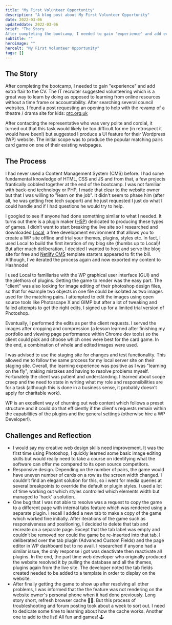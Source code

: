 ```yaml
---
title: "My First Volunteer Opportunity"
description: "A blog post about My First Volunteer Opportunity"
date: 2022-03-06
updateddate: 2022-03-06
brief: "The Story
After completing the bootcamp, I needed to gain 'experience' and add extra flair to the CV. The IT recruiter suggested volunteering which is a great way to learn by doing as opposed to learning from online resources without a time frame or ..."
subtitle: ""
heroimage: ""
heroalt: "My First Volunteer Opportunity"
tags: []
---
```


## The Story
After completing the bootcamp, I needed to gain "experience" and add extra flair to the CV. The IT recruiter suggested volunteering which is a great way to learn by doing as opposed to learning from online resources without a time frame or accountability. After searching several council websites, I found a post requesting an opening to help with the revamp of a theatre / drama site for kids: [ptc.org.uk](https://ptc.org.uk/ptc_shows/i-spy-with-my-little-eye/#fun_and_games)

After contacting the representative who was very polite and cordial, it turned out that this task would likely be too difficult for me (in retrospect it would have been!) but suggested I produce a UI feature for their Wordpress (WP) website. The initial scope was to produce the popular matching pairs card game on one of their existing webpages.

## The Process
I had never used a Content Management System (CMS) before. I had some fundamental knowledge of HTML, CSS and JS and from that, a few projects frantically cobbled together at the end of the bootcamp. I was not familiar with back-end technology or PHP, I made that clear to the website owner but that I was willing to "learn on the job". It didn't seem to phase him (after all, he was getting free tech support) and he just requested I just do what I could handle and if I had questions he would try to help.

I googled to see if anyone had done something similar to what I needed. It turns out there is a plugin maker ([H5P](https://h5p.org/documentation/content-author-guide/tutorials-for-authors/memory-game)) dedicated to producing these types of games. I didn’t want to start breaking the live site so I researched and downloaded [Local](https://localwp.com/), a free development environment that allows you to create a WP site offline and trial your themes, plugins, styles etc. In fact, I used Local to build the first iteration of my blog site (thumbs up to Local)! But after much deliberation, I decided I wanted to host and serve the blog site for free and [Netlify CMS](https://www.netlifycms.org/) template starters appeared to fit the bill. Although, I've iterated the process again and now exported my content to Hashnode!

I used Local to familiarise with the WP graphical user interface (GUI) and the plethora of plugins. Getting the game to render was the easy part. The "client" was also looking for image editing of their photoshop design files, so that for example two objects in one file could be isolated as two images used for the matching pairs. I attempted to edit the images using open source tools like Photoscape X and GIMP but after a lot of tweaking and failed attempts to get the right edits, I signed up for a limited trial version of Photoshop.

Eventually, I performed the edits as per the client requests. I served the images after cropping and compression (a lesson learned after finishing my portfolio and viewing page performance within Chrome dev tools) so the client could pick and choose which ones were best for the card game. In the end, a combination of whole and edited images were used.

I was advised to use the staging site for changes and test functionality. This allowed me to follow the same process for my local server site on their staging site. Overall, the learning experience was positive as I was "learning on the fly", making mistakes and having to resolve problems myself. Fortunately the client was patient and understanding. I learned about scope creep and the need to state in writing what my role and responsibilities are for a task (although this is done in a business sense, it probably doesn't apply for charitable work).

WP is an excellent way of churning out web content which follows a preset structure and it could do that efficiently if the client's requests remain within the capabilities of the plugins and the general settings (otherwise hire a WP Developer!).

## Challenges and Reflection
- I would say my creative web design skills need improvement. It was the first time using Photoshop, I quickly learned some basic image editing skills but would really need to take a course on identifying what the software can offer me compared to its open source competitors.
- Responsive design. Depending on the number of pairs, the game would have uneven number of cards on a row as the screen width changed. I couldn’t find an elegant solution for this, so i went for media queries at several breakpoints to override the default or plugin styles. I used a lot of time working out which styles controlled which elements width but managed to 'hack' a solution.
- One bug that I was not able to resolve was a request to copy the game to a different page with internal tabs feature which was rendered using a separate plugin. I recall I added a new tab to make a copy of the game which worked fine initially. After iterations of the game such as responsiveness and positioning, I decided to delete that tab and recreate on a separate page. Except that the tab label was empty and couldn’t be removed nor could the game be re-inserted into that tab. I deliberated over the tab plugin (Advanced Custom Fields) and the page editor in WP dashboard but to no avail. I researched if anyone had a similar issue, the only response i got was deactivate then reactivate all plugins. In the end, the part time web developer who originally produced the website resolved it by pulling the database and all the themes, plugins again from the live site. The developer noted the tab fields created needed to be added to a template in order to display on the website.
- After finally getting the game to show up after resolving all other problems, I was informed that the the feature was not rendering on the website owner's personal phone when it had done previously. Long story short, refresh browser cache 🤦🏻. But this process of troubleshooting and forum posting took about a week to sort out. I need to dedicate some time to learning about how the cache works. Another one to add to the list! All fun and games! 🕹